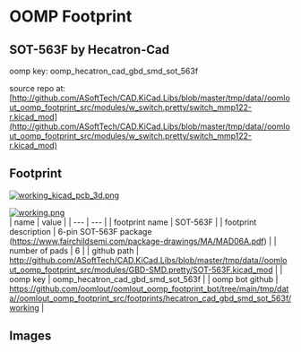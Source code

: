 # OOMP Footprint  
## SOT-563F  by Hecatron-Cad  
  
oomp key: oomp_hecatron_cad_gbd_smd_sot_563f  
  
source repo at: [http://github.com/ASoftTech/CAD.KiCad.Libs/blob/master/tmp/data//oomlout_oomp_footprint_src/modules/w_switch.pretty/switch_mmp122-r.kicad_mod](http://github.com/ASoftTech/CAD.KiCad.Libs/blob/master/tmp/data//oomlout_oomp_footprint_src/modules/w_switch.pretty/switch_mmp122-r.kicad_mod)  
## Footprint  
  
[![working_kicad_pcb_3d.png](working_kicad_pcb_3d_600.png)](working_kicad_pcb_3d.png)  
  
[![working.png](working_600.png)](working.png)  
| name | value | 
| --- | --- | 
| footprint name | SOT-563F | 
| footprint description | 6-pin SOT-563F package (https://www.fairchildsemi.com/package-drawings/MA/MAD06A.pdf) | 
| number of pads | 6 | 
| github path | http://github.com/ASoftTech/CAD.KiCad.Libs/blob/master/tmp/data//oomlout_oomp_footprint_src/modules/GBD-SMD.pretty/SOT-563F.kicad_mod | 
| oomp key | oomp_hecatron_cad_gbd_smd_sot_563f | 
| oomp bot github | https://github.com/oomlout/oomlout_oomp_footprint_bot/tree/main/tmp/data//oomlout_oomp_footprint_src/footprints/hecatron_cad_gbd_smd_sot_563f/working | 
## Images  
